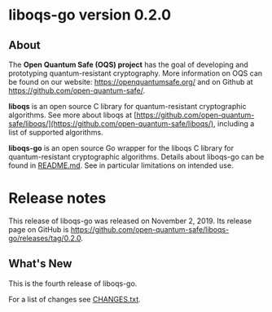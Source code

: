 liboqs-go version 0.2.0
=======================

About
-----

The **Open Quantum Safe (OQS) project** has the goal of developing and prototyping quantum-resistant cryptography.  More information on OQS can be found on our website: https://openquantumsafe.org/ and on Github at https://github.com/open-quantum-safe/.

**liboqs** is an open source C library for quantum-resistant cryptographic algorithms.  See more about liboqs at [https://github.com/open-quantum-safe/liboqs/](https://github.com/open-quantum-safe/liboqs/), including a list of supported algorithms.

**liboqs-go** is an open source Go wrapper for the liboqs C library for quantum-resistant cryptographic algorithms.  Details about liboqs-go can be found in [README.md](https://github.com/open-quantum-safe/liboqs-go/blob/master/README.md).  See in particular limitations on intended use.

Release notes
=============

This release of liboqs-go was released on November 2, 2019. Its release page on GitHub is https://github.com/open-quantum-safe/liboqs-go/releases/tag/0.2.0.

What's New
----------

This is the fourth release of liboqs-go. 

For a list of changes see [CHANGES.txt](https://github.com/open-quantum-safe/liboqs-go/blob/master/CHANGES.txt).